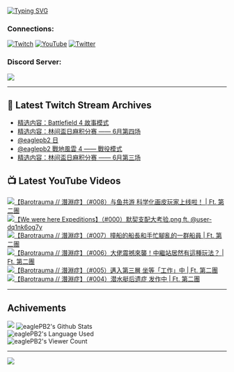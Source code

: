 <!--### Hello people, I'm EaglePB2 - The one who building something for fun 👋
Thank you for standby for this profile.   
The purpose of this profile is coming soon.   
You may come back later, as you wish if this readme.md is updated.   -->

<a href="https://git.io/typing-svg"><img src="https://readme-typing-svg.herokuapp.com?font=Fira+Code&duration=1000&pause=5000&vCenter=true&random=false&width=500&lines=%F0%9F%91%8B+Hello+Everyone%2C+I'm+EaglePB2.;%F0%9F%99%87+Thank+you+for+stopping+by+my+profile.+;%F0%9F%94%AD+%3D%3D%3D%3D+%F0%9F%94%AD;%F0%9F%91%8B+%E4%BD%A0%E5%A5%BD%EF%BC%8C%E6%AD%A1%E8%BF%8E%E4%BE%86%E5%88%B0%E6%88%91%E7%9A%84%E4%BB%A3%E7%A2%BC%E5%BA%AB%E3%80%82;%F0%9F%99%87+%E6%84%9F%E8%AC%9D%E5%89%8D%E4%BE%86%E5%8F%83%E8%A7%80%E5%B0%8F%E5%B1%8B+owo~" alt="Typing SVG" /></a>

### Connections:

[![Twitch](https://img.shields.io/badge/Twitch-9347FF?style=flat-square&logo=twitch&logoColor=white)](https://www.twitch.tv/eaglepb2)
[![YouTube](https://img.shields.io/badge/YouTube-%23FF0000.svg?style=flat-square&logo=YouTube&logoColor=white)](https://www.youtube.com/eaglepb2)
[![Twitter](https://img.shields.io/badge/Twitter-%231DA1F2.svg?style=flat-square&logo=Twitter&logoColor=white)](https://twitter.com/eaglepb2)

### Discord Server:

[![](https://invidget.switchblade.xyz/qKrub9b?theme=dark&language=ch)](https://discord.gg/qKrub9b)

---

## 👾 Latest Twitch Stream Archives
<!-- TWITCH:START -->
- [精选内容：Battlefield 4 故事模式](https://www.twitch.tv/videos/2183660432)
- [精选内容：林间盃日麻积分赛 —— 6月第四场](https://www.twitch.tv/videos/2183660170)
- [@eaglepb2 日](https://www.twitch.tv/videos/2182117123)
- [@eaglepb2 戰地風雲 4 —— 戰役模式](https://www.twitch.tv/videos/2181229759)
- [精选内容：林间盃日麻积分赛 —— 6月第三场](https://www.twitch.tv/videos/2176158299)
<!-- TWITCH:END -->



## 📺 Latest YouTube Videos
<!-- YOUTUBE:START -->
<!-- YOUTUBE:END -->

<!-- BEGIN YOUTUBE-CARDS -->
<a href="https://www.youtube.com/watch?v=UgRAVwgYXdE">
  <picture>
    <source media="(prefers-color-scheme: dark)" srcset="https://ytcards.demolab.com/?id=UgRAVwgYXdE&title=%E3%80%90Barotrauma+%2F%2F+%E6%BD%9B%E6%B7%B5%E7%97%87%E3%80%91%EF%BC%88%23008%EF%BC%89%E4%B8%8E%E9%B1%BC%E5%85%B1%E6%B8%B8+%E7%A7%91%E5%AD%A6%E5%8C%96%E7%94%BB%E7%9A%AE%E7%8E%A9%E5%AE%B6%E4%B8%8A%E7%BA%BF%E5%95%A6%EF%BC%81+%7C+Ft.+%E7%AC%AC%E4%BA%8C%E5%9C%98&lang=zh&timestamp=1719662808&background_color=%230d1117&title_color=%23ffffff&stats_color=%23dedede&max_title_lines=1&width=250&border_radius=5&duration=11311">
    <img src="https://ytcards.demolab.com/?id=UgRAVwgYXdE&title=%E3%80%90Barotrauma+%2F%2F+%E6%BD%9B%E6%B7%B5%E7%97%87%E3%80%91%EF%BC%88%23008%EF%BC%89%E4%B8%8E%E9%B1%BC%E5%85%B1%E6%B8%B8+%E7%A7%91%E5%AD%A6%E5%8C%96%E7%94%BB%E7%9A%AE%E7%8E%A9%E5%AE%B6%E4%B8%8A%E7%BA%BF%E5%95%A6%EF%BC%81+%7C+Ft.+%E7%AC%AC%E4%BA%8C%E5%9C%98&lang=zh&timestamp=1719662808&background_color=%23ffffff&title_color=%2324292f&stats_color=%2357606a&max_title_lines=1&width=250&border_radius=5&duration=11311" alt="【Barotrauma // 潛淵症】（#008）与鱼共游 科学化画皮玩家上线啦！ | Ft. 第二團" title="【Barotrauma // 潛淵症】（#008）与鱼共游 科学化画皮玩家上线啦！ | Ft. 第二團">
  </picture>
</a>
<a href="https://www.youtube.com/watch?v=r9o2PjmLimY">
  <picture>
    <source media="(prefers-color-scheme: dark)" srcset="https://ytcards.demolab.com/?id=r9o2PjmLimY&title=%E3%80%90We+were+here+Expeditions%E3%80%91%EF%BC%88%23000%EF%BC%89%E9%BB%98%E5%A5%91%E6%94%AF%E9%85%8D%E5%A4%A7%E8%80%83%E9%AA%8C.png+ft.++%40user-dq1nk6og7y&lang=zh&timestamp=1719565198&background_color=%230d1117&title_color=%23ffffff&stats_color=%23dedede&max_title_lines=1&width=250&border_radius=5&duration=16524">
    <img src="https://ytcards.demolab.com/?id=r9o2PjmLimY&title=%E3%80%90We+were+here+Expeditions%E3%80%91%EF%BC%88%23000%EF%BC%89%E9%BB%98%E5%A5%91%E6%94%AF%E9%85%8D%E5%A4%A7%E8%80%83%E9%AA%8C.png+ft.++%40user-dq1nk6og7y&lang=zh&timestamp=1719565198&background_color=%23ffffff&title_color=%2324292f&stats_color=%2357606a&max_title_lines=1&width=250&border_radius=5&duration=16524" alt="【We were here Expeditions】（#000）默契支配大考验.png ft.  @user-dq1nk6og7y" title="【We were here Expeditions】（#000）默契支配大考验.png ft.  @user-dq1nk6og7y">
  </picture>
</a>
<a href="https://www.youtube.com/watch?v=6XZcgaRgxfk">
  <picture>
    <source media="(prefers-color-scheme: dark)" srcset="https://ytcards.demolab.com/?id=6XZcgaRgxfk&title=%E3%80%90Barotrauma+%2F%2F+%E6%BD%9B%E6%B7%B5%E7%97%87%E3%80%91%EF%BC%88%23007%EF%BC%89%E6%92%9E%E8%88%B9%E7%9A%84%E8%88%B9%E9%95%B7%E5%92%8C%E6%89%8B%E5%BF%99%E8%85%B3%E4%BA%82%E7%9A%84%E4%B8%80%E7%BE%A4%E8%88%B9%E5%93%A1+%7C+Ft.+%E7%AC%AC%E4%BA%8C%E5%9C%98&lang=zh&timestamp=1719467370&background_color=%230d1117&title_color=%23ffffff&stats_color=%23dedede&max_title_lines=1&width=250&border_radius=5&duration=11890">
    <img src="https://ytcards.demolab.com/?id=6XZcgaRgxfk&title=%E3%80%90Barotrauma+%2F%2F+%E6%BD%9B%E6%B7%B5%E7%97%87%E3%80%91%EF%BC%88%23007%EF%BC%89%E6%92%9E%E8%88%B9%E7%9A%84%E8%88%B9%E9%95%B7%E5%92%8C%E6%89%8B%E5%BF%99%E8%85%B3%E4%BA%82%E7%9A%84%E4%B8%80%E7%BE%A4%E8%88%B9%E5%93%A1+%7C+Ft.+%E7%AC%AC%E4%BA%8C%E5%9C%98&lang=zh&timestamp=1719467370&background_color=%23ffffff&title_color=%2324292f&stats_color=%2357606a&max_title_lines=1&width=250&border_radius=5&duration=11890" alt="【Barotrauma // 潛淵症】（#007）撞船的船長和手忙腳亂的一群船員 | Ft. 第二團" title="【Barotrauma // 潛淵症】（#007）撞船的船長和手忙腳亂的一群船員 | Ft. 第二團">
  </picture>
</a>
<a href="https://www.youtube.com/watch?v=yuGx2D0RkyQ">
  <picture>
    <source media="(prefers-color-scheme: dark)" srcset="https://ytcards.demolab.com/?id=yuGx2D0RkyQ&title=%E3%80%90Barotrauma+%2F%2F+%E6%BD%9B%E6%B7%B5%E7%97%87%E3%80%91%EF%BC%88%23006%EF%BC%89%E5%A4%A7%E4%BD%AC%E9%9C%87%E6%92%BC%E4%BE%86%E8%A5%B2%EF%BC%81%E4%B8%AD%E7%B9%BC%E7%AB%99%E5%B1%85%E7%84%B6%E6%9C%89%E9%80%99%E7%A8%AE%E7%8E%A9%E6%B3%95%EF%BC%9F+%7C+Ft.+%E7%AC%AC%E4%BA%8C%E5%9C%98&lang=zh&timestamp=1719388117&background_color=%230d1117&title_color=%23ffffff&stats_color=%23dedede&max_title_lines=1&width=250&border_radius=5&duration=14333">
    <img src="https://ytcards.demolab.com/?id=yuGx2D0RkyQ&title=%E3%80%90Barotrauma+%2F%2F+%E6%BD%9B%E6%B7%B5%E7%97%87%E3%80%91%EF%BC%88%23006%EF%BC%89%E5%A4%A7%E4%BD%AC%E9%9C%87%E6%92%BC%E4%BE%86%E8%A5%B2%EF%BC%81%E4%B8%AD%E7%B9%BC%E7%AB%99%E5%B1%85%E7%84%B6%E6%9C%89%E9%80%99%E7%A8%AE%E7%8E%A9%E6%B3%95%EF%BC%9F+%7C+Ft.+%E7%AC%AC%E4%BA%8C%E5%9C%98&lang=zh&timestamp=1719388117&background_color=%23ffffff&title_color=%2324292f&stats_color=%2357606a&max_title_lines=1&width=250&border_radius=5&duration=14333" alt="【Barotrauma // 潛淵症】（#006）大佬震撼來襲！中繼站居然有這種玩法？ | Ft. 第二團" title="【Barotrauma // 潛淵症】（#006）大佬震撼來襲！中繼站居然有這種玩法？ | Ft. 第二團">
  </picture>
</a>
<a href="https://www.youtube.com/watch?v=8Y5B-6E3TCk">
  <picture>
    <source media="(prefers-color-scheme: dark)" srcset="https://ytcards.demolab.com/?id=8Y5B-6E3TCk&title=%E3%80%90Barotrauma+%2F%2F+%E6%BD%9B%E6%B7%B5%E7%97%87%E3%80%91%EF%BC%88%23005%EF%BC%89%E9%82%81%E5%85%A5%E7%AC%AC%E4%B8%89%E5%B1%A4+%E5%9D%90%E7%AD%89%E3%80%8C%E5%B7%A5%E4%BD%9C%E3%80%8D%E4%B8%AD+%7C+Ft.+%E7%AC%AC%E4%BA%8C%E5%9C%98&lang=zh&timestamp=1719289334&background_color=%230d1117&title_color=%23ffffff&stats_color=%23dedede&max_title_lines=1&width=250&border_radius=5&duration=12216">
    <img src="https://ytcards.demolab.com/?id=8Y5B-6E3TCk&title=%E3%80%90Barotrauma+%2F%2F+%E6%BD%9B%E6%B7%B5%E7%97%87%E3%80%91%EF%BC%88%23005%EF%BC%89%E9%82%81%E5%85%A5%E7%AC%AC%E4%B8%89%E5%B1%A4+%E5%9D%90%E7%AD%89%E3%80%8C%E5%B7%A5%E4%BD%9C%E3%80%8D%E4%B8%AD+%7C+Ft.+%E7%AC%AC%E4%BA%8C%E5%9C%98&lang=zh&timestamp=1719289334&background_color=%23ffffff&title_color=%2324292f&stats_color=%2357606a&max_title_lines=1&width=250&border_radius=5&duration=12216" alt="【Barotrauma // 潛淵症】（#005）邁入第三層 坐等「工作」中 | Ft. 第二團" title="【Barotrauma // 潛淵症】（#005）邁入第三層 坐等「工作」中 | Ft. 第二團">
  </picture>
</a>
<a href="https://www.youtube.com/watch?v=hZPoC9z8P5o">
  <picture>
    <source media="(prefers-color-scheme: dark)" srcset="https://ytcards.demolab.com/?id=hZPoC9z8P5o&title=%E3%80%90Barotrauma+%2F%2F+%E6%BD%9B%E6%B7%B5%E7%97%87%E3%80%91%EF%BC%88%23004%EF%BC%89%E6%BD%9C%E6%B0%B4%E8%89%87%E5%90%8E%E9%81%97%E7%97%87+%E5%8F%91%E4%BD%9C%E4%B8%AD+%7C+Ft.+%E7%AC%AC%E4%BA%8C%E5%9C%98&lang=zh&timestamp=1719214233&background_color=%230d1117&title_color=%23ffffff&stats_color=%23dedede&max_title_lines=1&width=250&border_radius=5&duration=12807">
    <img src="https://ytcards.demolab.com/?id=hZPoC9z8P5o&title=%E3%80%90Barotrauma+%2F%2F+%E6%BD%9B%E6%B7%B5%E7%97%87%E3%80%91%EF%BC%88%23004%EF%BC%89%E6%BD%9C%E6%B0%B4%E8%89%87%E5%90%8E%E9%81%97%E7%97%87+%E5%8F%91%E4%BD%9C%E4%B8%AD+%7C+Ft.+%E7%AC%AC%E4%BA%8C%E5%9C%98&lang=zh&timestamp=1719214233&background_color=%23ffffff&title_color=%2324292f&stats_color=%2357606a&max_title_lines=1&width=250&border_radius=5&duration=12807" alt="【Barotrauma // 潛淵症】（#004）潜水艇后遗症 发作中 | Ft. 第二團" title="【Barotrauma // 潛淵症】（#004）潜水艇后遗症 发作中 | Ft. 第二團">
  </picture>
</a>
<!-- END YOUTUBE-CARDS -->

---

## Achivements
[![](https://github-profile-trophy.vercel.app/?username=eaglepb2&theme=monokai&no-bg=true&&title=Repositories,Issues,Commit,MultiLanguage)](https://github.com/anuraghazra/github-readme-stats)
<img align="center" alt="eaglePB2's Github Stats" src="https://github-readme-stats.vercel.app/api?username=eaglePB2&show_icons=true&hide_border=true&theme=merko" />
<br>
<img align="center" alt="eaglePB2's Language Used" src="https://github-readme-stats.vercel.app/api/top-langs/?username=eaglePB2&show_icons=true&hide_border=true&theme=merko&layout=compact&langs_count=8" />
<br>
<img align="center" alt="eaglePB2's Viewer Count" src="https://visitcount.itsvg.in/api?id=eaglepb2&label=Profile%20Views&color=3&icon=5&pretty=true" />

<hr>

<!-- RANDOMQUOTE:START -->
![](https://quotes-github-readme.vercel.app/api?type=horizontal&theme=merko)
<!-- RANDOMQUOTE:END -->


<!--
       _____   _   _   _____       _____   _   _   ____   
      |_   _| | | | | |  ___|     |  ___| | \ | | |  _  \  
        | |   | |_| | | |___      | |___  |  \| | | | | | 
        | |   |  _  | |  ___|     |  ___| |     | | | | | 
        | |   | | | | | |___      | |___  | |\  | | |_| | 
        |_|   |_| |_| |_____|     |_____| |_| \_| |____ / 
      
-->
